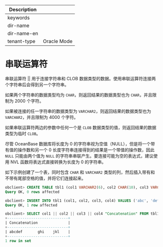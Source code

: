 | Description   |                 |
|---------------|-----------------|
| keywords      |                 |
| dir-name      |                 |
| dir-name-en   |                 |
| tenant-type   | Oracle Mode     |

# 串联运算符

串联运算符 \|\| 用于连接字符串和 CLOB 数据类型的数据。使用串联运算符连接两个字符串后会得到另一个字符串。

如果两个字符串的数据类型均为 `CHAR`，则返回结果的数据类型也为 `CHAR`，并且限制为 2000 个字符。

如果被连接的任一字符串的数据类型为 `VARCHAR2`，则返回结果的数据类型也为 `VARCHAR2`，并且限制为 4000 个字符。

如果串联运算符两边的参数中任何一个是 `CLOB` 数据类型的值，则返回结果的数据类型为临时 `CLOB`。

尽管 OceanBase 数据库将长度为 0 的字符串视为空值（NULL），但是将一个带有值的操作数和另一个 0 长度字符串连接得到的结果是一个带值的操作数，因此 `NULL` 只能由两个值为 `NULL` 的字符串串联产生。要连接可能为空的表达式，建议使用 NVL 函数将表达式直接转换为长度为 0 的字符串。

如下示例创建了一个表，同时包含 `CHAR` 和 `VARCHAR2` 类型的列，然后插入带有和不带有尾部空格的值，并将它们连接起来。

```sql
obclient> CREATE TABLE tbl1 (col1 VARCHAR2(6), col2 CHAR(10), col3 VARCHAR2(10), col4 CHAR(6));
Query OK, 0 rows affected

obclient> INSERT INTO tbl1 (col1, col2, col3, col4) VALUES ('abc', 'def    ', 'ghi    ', 'jkl');
Query OK, 1 row affected

obclient> SELECT col1 || col2 || col3 || col4 "Concatenation" FROM tbl1;
+----------------------------+
| Concatenation              |
+----------------------------+
| abcdef       ghi    jkl    |
+----------------------------+
1 row in set
```
